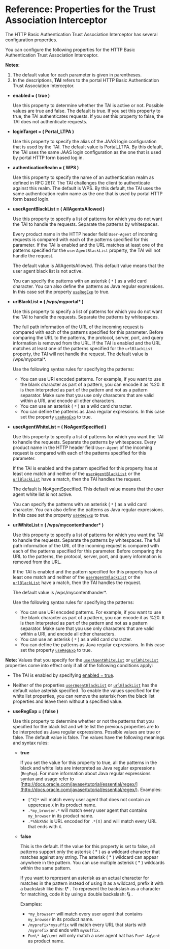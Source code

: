 # Reference: Properties for the Trust Association Interceptor

The HTTP Basic Authentication Trust Association Interceptor has several configuration properties.

You can configure the following properties for the HTTP Basic Authentication Trust Association Interceptor.

**Notes:**

1.  The default value for each parameter is given in parentheses.
2.  In the descriptions, **TAI** refers to the portal HTTP Basic Authentication Trust Association Interceptor.

-   **enabled = \( true \)**

    Use this property to determine whether the TAI is active or not. Possible values are true and false. The default is true. If you set this property to true, the TAI authenticates requests. If you set this property to false, the TAI does not authenticate requests.

-   **loginTarget = \( Portal\_LTPA \)**

    Use this property to specify the alias of the JAAS login configuration that is used by the TAI. The default value is Portal\_LTPA. By this default, the TAI uses the same JAAS login configuration as the one that is used by portal HTTP form based log in.

-   **authenticationRealm = \( WPS \)**

    Use this property to specify the name of an authentication realm as defined in RFC 2617. The TAI challenges the client to authenticate against this realm. The default is WPS. By this default, the TAI uses the same authentication realm name as the one that is used by portal HTTP form based login.

-   **userAgentBlackList = \( AllAgentsAllowed \)**

    Use this property to specify a list of patterns for which you do not want the TAI to handle the requests. Separate the patterns by whitespaces.

    Every product name in the HTTP header field `User-Agent` of incoming requests is compared with each of the patterns specified for this parameter. If the TAI is enabled and the URL matches at least one of the patterns specified for the `userAgentBlackList` property, the TAI will not handle the request.

    The default value is AllAgentsAllowed. This default value means that the user agent black list is not active.

    You can specify the patterns with an asterisk \( `*` \) as a wild card character. You can also define the patterns as Java regular expressions. In this case set the property [`useRegExp`](tair_props.md#useRegExp) to true.

-   **urlBlackList = \( /wps/myportal\* \)**

    Use this property to specify a list of patterns for which you do not want the TAI to handle the requests. Separate the patterns by whitespaces.

    The full path information of the URL of the incoming request is compared with each of the patterns specified for this parameter. Before comparing the URL to the patterns, the protocol, server, port, and query information is removed from the URL. If the TAI is enabled and the URL matches at least one of the patterns specified for the `urlBlackList` property, the TAI will not handle the request. The default value is /wps/myportal\*.

    Use the following syntax rules for specifying the patterns:

    -   You can use URI encoded patterns. For example, if you want to use the blank character as part of a pattern, you can encode it as %20. It is then interpreted as part of the pattern and not as a pattern separator. Make sure that you use only characters that are valid within a URI, and encode all other characters.
    -   You can use an asterisk \( `*` \) as a wild card character.
    -   You can define the patterns as Java regular expressions. In this case set the property [`useRegExp`](tair_props.md#useRegExp) to true.
-   **userAgentWhiteList = \( NoAgentSpecified \)**

    Use this property to specify a list of patterns for which you want the TAI to handle the requests. Separate the patterns by whitespaces. Every product name in the HTTP header field `User-Agent` of the incoming request is compared with each of the patterns specified for this parameter.

    If the TAI is enabled and the pattern specified for this property has at least one match and neither of the [`userAgentBlackList`](tair_props.md#ua_black) or the [`urlBlackList`](tair_props.md#url_black) have a match, then the TAI handles the request.

    The default is NoAgentSpecified. This default value means that the user agent white list is not active.

    You can specify the patterns with an asterisk \( `*` \) as a wild card character. You can also define the patterns as Java regular expressions. In this case set the property [`useRegExp`](tair_props.md#useRegExp) to true.

-   **urlWhiteList = \( /wps/mycontenthander\* \)**

    Use this property to specify a list of patterns for which you want the TAI to handle the requests. Separate the patterns by whitespaces. The full path information of the URL of the incoming request is compared with each of the patterns specified for this parameter. Before comparing the URL to the patterns, the protocol, server, port, and query information is removed from the URL.

    If the TAI is enabled and the pattern specified for this property has at least one match and neither of the [`userAgentBlackList`](tair_props.md#ua_black) or the [`urlBlackList`](tair_props.md#url_black) have a match, then the TAI handles the request.

    The default value is /wps/mycontenthander\*.

    Use the following syntax rules for specifying the patterns:

    -   You can use URI encoded patterns. For example, if you want to use the blank character as part of a pattern, you can encode it as %20. It is then interpreted as part of the pattern and not as a pattern separator. Make sure that you use only characters that are valid within a URI, and encode all other characters.
    -   You can use an asterisk \( `*` \) as a wild card character.
    -   You can define the patterns as Java regular expressions. In this case set the property [`useRegExp`](tair_props.md#useRegExp) to true.

**Note:** Values that you specify for the [`userAgentWhiteList`](tair_props.md#ua_white) or [`urlWhiteList`](tair_props.md#url_white) properties come into effect only if all of the following conditions apply:

-   The TAI is enabled by specifying [enabled = true](tair_props.md#tai_nbl).
-   Neither of the properties [`userAgentBlackList`](tair_props.md#ua_black) or [`urlBlackList`](tair_props.md#url_black) has the default value asterisk specified. To enable the values specified for the white list properties, you can remove the asterisk from the black list properties and leave them without a specified value.

-   **useRegExp = \( false \)**

    Use this property to determine whether or not the patterns that you specified for the black list and white list the previous properties are to be interpreted as Java regular expressions. Possible values are true or false. The default value is false. The values have the following meanings and syntax rules:

    -   **true**

        If you set the value for this property to true, all the patterns in the black and white lists are interpreted as Java regular expressions \(`RegExp`\). For more information about Java regular expressions syntax and usage refer to [http://docs.oracle.com/javase/tutorial/essential/regex/](http://docs.oracle.com/javase/tutorial/essential/regex/). Examples:

        -   `[^X]*` will match every user agent that does not contain an uppercase `X` in its product name.
        -   `.*my_browser.*` will match every user agent that contains `my_browser` in its product name.
        -   `.*%5bX%5d` is URL encoded for `.*[X]` and will match every URL that ends with `X`.
    -   **false**

        This is the default. If the value for this property is set to false, all patterns support only the asterisk \( \* \) as a wildcard character that matches against any string. The asterisk \( \* \) wildcard can appear anywhere in the pattern. You can use multiple asterisk \( \* \) wildcards within the same pattern.

        If you want to represent an asterisk as an actual character for matches in the pattern instead of using it as a wildcard, prefix it with a backslash like this: **\\\*** . To represent the backslash as a character for matching, code it by using a double backslash: **\\\\** .

        Examples:

        -   `*my_browser*` will match every user agent that contains `my_browser` in its product name.
        -   `/myprefix*mysuffix` will match every URL that starts with `/myprefix` and ends with `mysuffix`.
        -   `Fun\* Ag\\ent` will only match a user agent hat has `Fun* Ag\ent` as product name.


